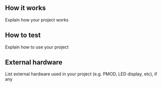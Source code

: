 <!---

This file is used to generate your project datasheet. Please fill in the information below and delete any unused
sections.

You can also include images in this folder and reference them in the markdown. Each image must be less than
512 kb in size, and the combined size of all images must be less than 1 MB.
-->

## How it works

Explain how your project works 

## How to test

Explain how to use your project

## External hardware

List external hardware used in your project (e.g. PMOD, LED display, etc), if any
